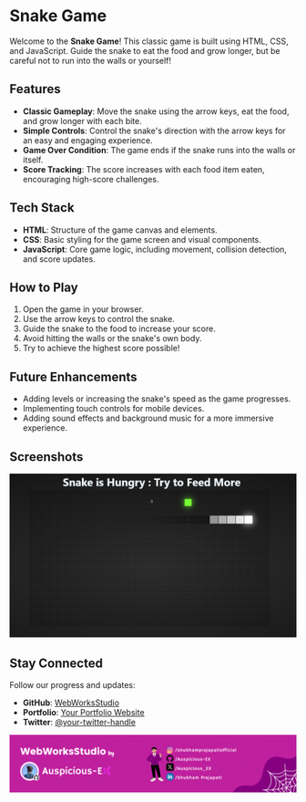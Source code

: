 
# Snake Game

Welcome to the **Snake Game**! This classic game is built using HTML, CSS, and JavaScript. Guide the snake to eat the food and grow longer, but be careful not to run into the walls or yourself!

## Features

- **Classic Gameplay**: Move the snake using the arrow keys, eat the food, and grow longer with each bite.
- **Simple Controls**: Control the snake's direction with the arrow keys for an easy and engaging experience.
- **Game Over Condition**: The game ends if the snake runs into the walls or itself.
- **Score Tracking**: The score increases with each food item eaten, encouraging high-score challenges.

## Tech Stack

- **HTML**: Structure of the game canvas and elements.
- **CSS**: Basic styling for the game screen and visual components.
- **JavaScript**: Core game logic, including movement, collision detection, and score updates.

## How to Play

1. Open the game in your browser.
2. Use the arrow keys to control the snake.
3. Guide the snake to the food to increase your score.
4. Avoid hitting the walls or the snake's own body.
5. Try to achieve the highest score possible!

## Future Enhancements

- Adding levels or increasing the snake's speed as the game progresses.
- Implementing touch controls for mobile devices.
- Adding sound effects and background music for a more immersive experience.

## Screenshots

[![SS](https://github.com/Auspicious-EX/WebWorksStudio/blob/main/2.%20Snake%20Game/1.png?raw=true)](https://github.com/Auspicious-EX/WebWorksStudio)


## Stay Connected

Follow our progress and updates:

- **GitHub**: [WebWorksStudio](https://github.com/Auspicious-EX/)
- **Portfolio**: [Your Portfolio Website](auspicious.me)
- **Twitter**: [@your-twitter-handle](https://twitter.com/Auspicious_EX)

[![Footer](https://github.com/Auspicious-EX/WebWorksStudio/blob/main/imgs/footer.gif?raw=true)](https://github.com/Auspicious-EX/WebWorksStudio)
